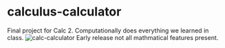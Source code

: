 # calculus-calculator
Final project for Calc 2. 
Computationally does everything we learned in class.
![calc-calculator](https://github.com/Tyson-Shannon/calculus-calculator/assets/129625009/fb06ebf8-a39c-4051-8fa2-3eb4b6eecee2)
Early release not all mathmatical features present.
